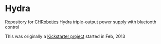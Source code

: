 # Hydra
Repository for [CHRobotics](http://www.chrobotics.com) Hydra triple-output power supply with bluetooth control

This was originally a [Kickstarter project](https://www.kickstarter.com/projects/1107117096/hydra-a-triple-output-power-supply-for-electronics?ref=discovery) started in Feb, 2013


